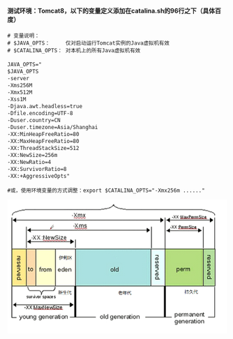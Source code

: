#### 测试环境：Tomcat8，以下的变量定义添加在catalina.sh的96行之下（具体百度）
```
# 变量说明：
# $JAVA_OPTS：     仅对启动运行Tomcat实例的Java虚拟机有效
# $CATALINA_OPTS： 对本机上的所有Java虚拟机有效

JAVA_OPTS="
$JAVA_OPTS
-server 
-Xms256M
-Xmx512M
-Xss1M
-Djava.awt.headless=true 
-Dfile.encoding=UTF-8
-Duser.country=CN
-Duser.timezone=Asia/Shanghai
-XX:MinHeapFreeRatio=80 
-XX:MaxHeapFreeRatio=80 
-XX:ThreadStackSize=512
-XX:NewSize=256m
-XX:NewRatio=4 
-XX:SurvivorRatio=8
-XX:+AggressiveOpts"

#或，使用环境变量的方式调整：export $CATALINA_OPTS="-Xmx256m ......"
```

![JVM](资料/JVM.png)
